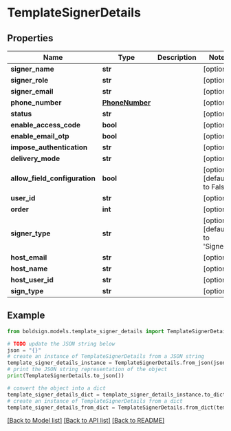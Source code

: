 # TemplateSignerDetails


## Properties

Name | Type | Description | Notes
------------ | ------------- | ------------- | -------------
**signer_name** | **str** |  | [optional] 
**signer_role** | **str** |  | [optional] 
**signer_email** | **str** |  | [optional] 
**phone_number** | [**PhoneNumber**](PhoneNumber.md) |  | [optional] 
**status** | **str** |  | [optional] 
**enable_access_code** | **bool** |  | [optional] 
**enable_email_otp** | **bool** |  | [optional] 
**impose_authentication** | **str** |  | [optional] 
**delivery_mode** | **str** |  | [optional] 
**allow_field_configuration** | **bool** |  | [optional] [default to False]
**user_id** | **str** |  | [optional] 
**order** | **int** |  | [optional] 
**signer_type** | **str** |  | [optional] [default to 'Signer']
**host_email** | **str** |  | [optional] 
**host_name** | **str** |  | [optional] 
**host_user_id** | **str** |  | [optional] 
**sign_type** | **str** |  | [optional] 

## Example

```python
from boldsign.models.template_signer_details import TemplateSignerDetails

# TODO update the JSON string below
json = "{}"
# create an instance of TemplateSignerDetails from a JSON string
template_signer_details_instance = TemplateSignerDetails.from_json(json)
# print the JSON string representation of the object
print(TemplateSignerDetails.to_json())

# convert the object into a dict
template_signer_details_dict = template_signer_details_instance.to_dict()
# create an instance of TemplateSignerDetails from a dict
template_signer_details_from_dict = TemplateSignerDetails.from_dict(template_signer_details_dict)
```
[[Back to Model list]](../README.md#documentation-for-models) [[Back to API list]](../README.md#documentation-for-api-endpoints) [[Back to README]](../README.md)


